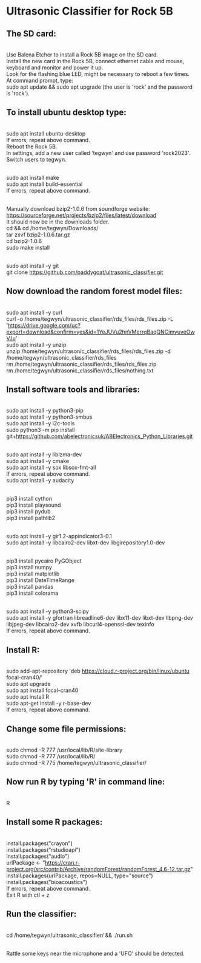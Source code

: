 # Ultrasonic Classifier for Rock 5B

## The SD card:
<br>Use Balena Etcher to install a Rock 5B image on the SD card.
<br>Install the new card in the Rock 5B, connect ethernet cable and mouse, keyboard and monitor and power it up.
<br>Look for the flashing blue LED, might be necessary to reboot a few times.
<br>At command prompt, type:
<br>sudo apt update && sudo apt upgrade (the user is 'rock' and the password is 'rock').

## To install ubuntu desktop type:
<br>sudo apt install ubuntu-desktop
<br>If errors, repeat above command.
<br>Reboot the Rock 5B.
<br>In settings, add a new user called 'tegwyn' and use password 'rock2023'.
<br>Switch users to tegwyn.

<br>sudo apt install make
<br>sudo apt install build-essential
<br>If errors, repeat above command.

<br>Manually download bzip2-1.0.6 from soundforge website:
<br>https://sourceforge.net/projects/bzip2/files/latest/download
<br>It should now be in the downloads folder.
<br>cd && cd /home/tegwyn/Downloads/
<br>tar zxvf bzip2-1.0.6.tar.gz 
<br>cd bzip2-1.0.6
<br>sudo make install

<br>sudo apt install -y git
<br>git clone https://github.com/paddygoat/ultrasonic_classifier.git

## Now download the random forest model files:
<br>sudo apt install -y curl
<br>curl -o /home/tegwyn/ultrasonic_classifier/rds_files/rds_files.zip -L 'https://drive.google.com/uc?export=download&confirm=yes&id=1YeJUVu2hnVMerrqBaqQNCimyuveOwVJu'
<br>sudo apt install -y unzip
<br>unzip /home/tegwyn/ultrasonic_classifier/rds_files/rds_files.zip -d /home/tegwyn/ultrasonic_classifier/rds_files
<br>rm /home/tegwyn/ultrasonic_classifier/rds_files/rds_files.zip
<br>rm /home/tegwyn/ultrasonic_classifier/rds_files/nothing.txt

## Install software tools and libraries:
<br>sudo apt install -y python3-pip
<br>sudo apt install -y python3-smbus
<br>sudo apt install -y i2c-tools
<br>sudo python3 -m pip install git+https://github.com/abelectronicsuk/ABElectronics_Python_Libraries.git

<br>sudo apt install -y liblzma-dev
<br>sudo apt install -y cmake
<br>sudo apt install -y sox libsox-fmt-all
<br>If errors, repeat above command.
<br>sudo apt install -y audacity

<br>pip3 install cython
<br>pip3 install playsound
<br>pip3 install pydub
<br>pip3 install pathlib2

<br>sudo apt install -y gir1.2-appindicator3-0.1
<br>sudo apt install -y libcairo2-dev libxt-dev libgirepository1.0-dev

<br>pip3 install pycairo PyGObject
<br>pip3 install numpy
<br>pip3 install matplotlib
<br>pip3 install DateTimeRange
<br>pip3 install pandas
<br>pip3 install colorama

<br>sudo apt install -y python3-scipy
<br>sudo apt install -y gfortran libreadline6-dev libx11-dev libxt-dev libpng-dev libjpeg-dev libcairo2-dev xvfb libcurl4-openssl-dev texinfo
<br>If errors, repeat above command.

## Install R:
<br>sudo add-apt-repository 'deb https://cloud.r-project.org/bin/linux/ubuntu focal-cran40/'
<br>sudo apt upgrade
<br>sudo apt install focal-cran40
<br>sudo apt install R
<br>sudo apt-get install -y r-base-dev
<br>If errors, repeat above command.

## Change some file permissions:
<br>sudo chmod -R 777 /usr/local/lib/R/site-library
<br>sudo chmod -R 777 /usr/local/lib/R/
<br>sudo chmod -R 775 /home/tegwyn/ultrasonic_classifier/

## Now run R by typing 'R' in command line:
<br>R

## Install some R packages:
<br>install.packages("crayon")
<br>install.packages("rstudioapi")
<br>install.packages("audio")
<br>urlPackage <- "https://cran.r-project.org/src/contrib/Archive/randomForest/randomForest_4.6-12.tar.gz"
<br>install.packages(urlPackage, repos=NULL, type="source") 
<br>install.packages("bioacoustics")
<br>If errors, repeat above command.
<br>Exit R with ctl + z

## Run the classifier:
<br>cd /home/tegwyn/ultrasonic_classifier/ && ./run.sh

<br>Rattle some keys near the microphone and a 'UFO' should be detected.









